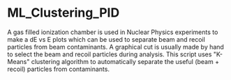 # ML_Clustering_PID
A gas filled ionization chamber is used in Nuclear Physics experiments to make a dE vs E plots which can be used to separate beam and recoil particles from beam contaminants. A graphical cut is usually made by hand to select the beam and recoil particles during analysis. This script uses "K-Means" clustering algorithm to automatically separate the useful (beam + recoil) particles from contaminants.  
